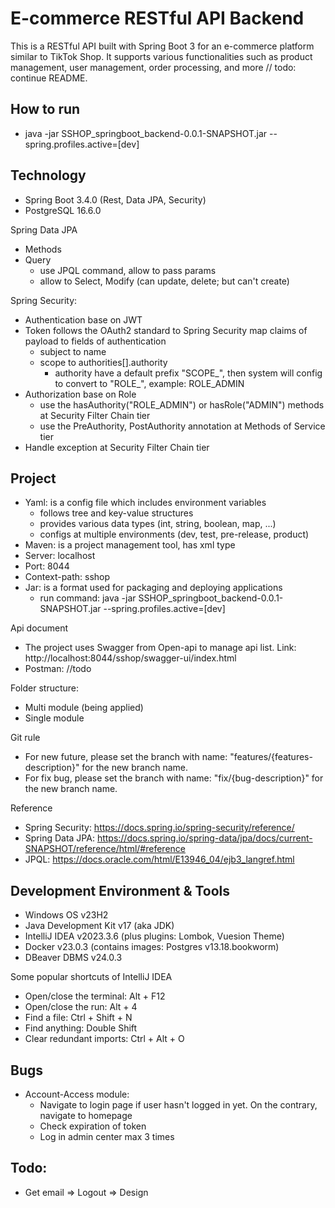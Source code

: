 # E-commerce RESTful API Backend

This is a RESTful API built with Spring Boot 3 for an e-commerce platform similar to TikTok Shop. It supports various functionalities such as product management, user management, order processing, and more // todo: continue README.

## How to run
- java -jar SSHOP_springboot_backend-0.0.1-SNAPSHOT.jar --spring.profiles.active=[dev]

## Technology
- Spring Boot 3.4.0 (Rest, Data JPA, Security)
- PostgreSQL 16.6.0

Spring Data JPA
- Methods
- Query
  - use JPQL command, allow to pass params
  - allow to Select, Modify (can update, delete; but can't create)

Spring Security:
- Authentication base on JWT
- Token follows the OAuth2 standard to Spring Security map claims of payload to fields of authentication
    - subject to name
    - scope to authorities[].authority
      - authority have a default prefix "SCOPE_", then system will config to convert to "ROLE_", example: ROLE_ADMIN
- Authorization base on Role
  - use the hasAuthority("ROLE_ADMIN") or hasRole("ADMIN") methods at Security Filter Chain tier
  - use the PreAuthority, PostAuthority annotation at Methods of Service tier
- Handle exception at Security Filter Chain tier

## Project
- Yaml: is a config file which includes environment variables
  - follows tree and key-value structures
  - provides various data types (int, string, boolean, map, ...) 
  - configs at multiple environments (dev, test, pre-release, product)
- Maven: is a project management tool, has xml type
- Server: localhost
- Port: 8044
- Context-path: sshop
- Jar: is a format used for packaging and deploying applications
  - run command: java -jar SSHOP_springboot_backend-0.0.1-SNAPSHOT.jar --spring.profiles.active=[dev]

Api document
- The project uses Swagger from Open-api to manage api list. Link: http://localhost:8044/sshop/swagger-ui/index.html
- Postman: //todo

Folder structure:
- Multi module (being applied)
- Single module

Git rule
- For new future, please set the branch with name: "features/{features-description}" for the new branch name.
- For fix bug, please set the branch with name: "fix/{bug-description}" for the new branch name.

Reference
- Spring Security: https://docs.spring.io/spring-security/reference/
- Spring Data JPA: https://docs.spring.io/spring-data/jpa/docs/current-SNAPSHOT/reference/html/#reference
- JPQL: https://docs.oracle.com/html/E13946_04/ejb3_langref.html

## Development Environment & Tools
- Windows OS v23H2
- Java Development Kit v17 (aka JDK)
- IntelliJ IDEA v2023.3.6 (plus plugins: Lombok, Vuesion Theme)
- Docker v23.0.3 (contains images: Postgres v13.18.bookworm)
- DBeaver DBMS v24.0.3

Some popular shortcuts of IntelliJ IDEA
- Open/close the terminal: Alt + F12
- Open/close the run: Alt + 4
- Find a file: Ctrl + Shift + N
- Find anything: Double Shift
- Clear redundant imports: Ctrl + Alt + O

## Bugs
- Account-Access module:
  - Navigate to login page if user hasn't logged in yet. On the contrary, navigate to homepage
  - Check expiration of token
  - Log in admin center max 3 times

## Todo:
- Get email => Logout => Design
